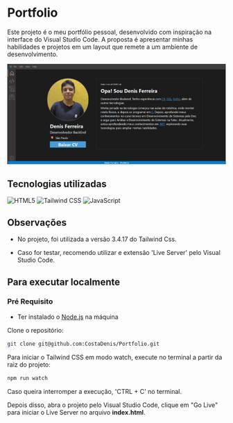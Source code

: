 # Portfolio

Este projeto é o meu portfólio pessoal, desenvolvido com inspiração na interface do Visual Studio Code. A proposta é apresentar minhas habilidades e projetos em um layout que remete a um ambiente de desenvolvimento.

![Preview do Portfolio](image.png)

## Tecnologias utilizadas

![HTML5](https://img.shields.io/badge/HTML-f16529.svg?style=for-the-badge&logo=HTML5&logoColor=ffffff)
![Tailwind CSS](https://img.shields.io/badge/TAILWIND_CSS-44a8b3.svg?style=for-the-badge&logo=TailwindCSS&logoColor=ffffff)
![JavaScript](https://img.shields.io/badge/JAVASCRIPT-f7df1e.svg?style=for-the-badge&logo=JavaScript&logoColor=000000)

## Observações

- No projeto, foi utilizada a versão 3.4.17 do Tailwind Css.

- Caso for testar, recomendo utilizar e extensão 'Live Server' pelo Visual Studio Code.

## Para executar localmente

### Pré Requisito

- Ter instalado o <a href="https://nodejs.org/pt/download">Node.js</a> na máquina 

Clone o repositório:
  ```bash
  git clone git@github.com:CostaDenis/Portfolio.git
  ```

Para iniciar o Tailwind CSS em modo watch, execute no terminal a partir da raiz do projeto:
```bash
npm run watch
  ```
Caso queira interromper a execução, 'CTRL + C' no terminal.


Depois disso, abra o projeto pelo Visual Studio Code, clique em "Go Live" para iniciar o Live Server no arquivo **index.html**. 
